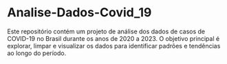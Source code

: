 # Analise-Dados-Covid_19
Este repositório contém um projeto de análise dos dados de casos de COVID-19 no Brasil durante os anos de 2020 a 2023. O objetivo principal é explorar, limpar e visualizar os dados para identificar padrões e tendências ao longo do período.
